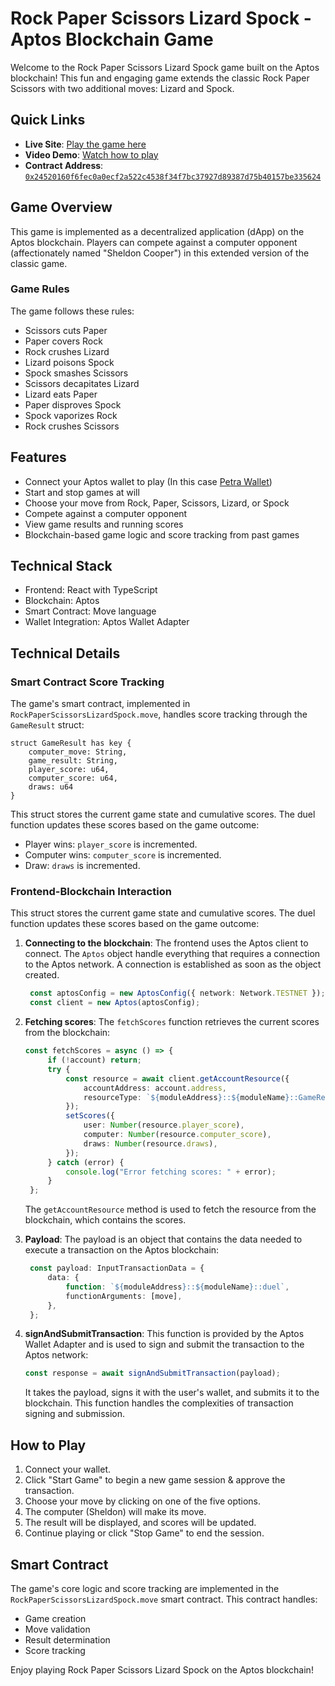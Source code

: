 
# Rock Paper Scissors Lizard Spock - Aptos Blockchain Game

Welcome to the Rock Paper Scissors Lizard Spock game built on the Aptos blockchain! This fun and engaging game extends the classic Rock Paper Scissors with two additional moves: Lizard and Spock.

## Quick Links

- **Live Site**: [Play the game here](https://aptos-game-subhajitroycode.netlify.app/)
- **Video Demo**: [Watch how to play](https://x.com/subhajitroycode/status/1830996257541693820)
- **Contract Address**: [`0x24520160f6fec0a0ecf2a522c4538f34f7bc37927d89387d75b40157be335624`](https://explorer.aptoslabs.com/account/0x24520160f6fec0a0ecf2a522c4538f34f7bc37927d89387d75b40157be335624?network=testnet)

## Game Overview

This game is implemented as a decentralized application (dApp) on the Aptos blockchain. Players can compete against a computer opponent (affectionately named "Sheldon Cooper") in this extended version of the classic game.

### Game Rules

The game follows these rules:
- Scissors cuts Paper
- Paper covers Rock
- Rock crushes Lizard
- Lizard poisons Spock
- Spock smashes Scissors
- Scissors decapitates Lizard
- Lizard eats Paper
- Paper disproves Spock
- Spock vaporizes Rock
- Rock crushes Scissors

## Features

- Connect your Aptos wallet to play (In this case [Petra Wallet](https://petra.app/))
- Start and stop games at will
- Choose your move from Rock, Paper, Scissors, Lizard, or Spock
- Compete against a computer opponent
- View game results and running scores
- Blockchain-based game logic and score tracking from past games

## Technical Stack

- Frontend: React with TypeScript
- Blockchain: Aptos
- Smart Contract: Move language
- Wallet Integration: Aptos Wallet Adapter

## Technical Details

### Smart Contract Score Tracking

The game's smart contract, implemented in `RockPaperScissorsLizardSpock.move`, handles score tracking through the `GameResult` struct:

```move
struct GameResult has key {
    computer_move: String,
    game_result: String,
    player_score: u64,
    computer_score: u64,
    draws: u64
}
```

This struct stores the current game state and cumulative scores. The duel function updates these scores based on the game outcome:

- Player wins: `player_score` is incremented.
- Computer wins: `computer_score` is incremented.
- Draw: `draws` is incremented.

### Frontend-Blockchain Interaction
This struct stores the current game state and cumulative scores. The duel function updates these scores based on the game outcome:

1. **Connecting to the blockchain**: The frontend uses the Aptos client to connect. The `Aptos` object handle everything that requires a connection to the Aptos network. A connection is established as soon as the object created.
   ```typescript
    const aptosConfig = new AptosConfig({ network: Network.TESTNET });
    const client = new Aptos(aptosConfig);
    ```
   
2. **Fetching scores**: The `fetchScores` function retrieves the current scores from the blockchain:
   ```typescript
   const fetchScores = async () => {
        if (!account) return;
        try {
            const resource = await client.getAccountResource({
                accountAddress: account.address,
                resourceType: `${moduleAddress}::${moduleName}::GameResult`,
            });
            setScores({
                user: Number(resource.player_score),
                computer: Number(resource.computer_score),
                draws: Number(resource.draws),
            });
        } catch (error) {
            console.log("Error fetching scores: " + error);
        }
    };
   ```

   The `getAccountResource` method is used to fetch the resource from the blockchain, which contains the scores.

3. **Payload**: The payload is an object that contains the data needed to execute a transaction on the Aptos blockchain:

   ```typescript
    const payload: InputTransactionData = {
        data: {
            function: `${moduleAddress}::${moduleName}::duel`,
            functionArguments: [move],
        },
    };
   ```
4. **signAndSubmitTransaction**: This function is provided by the Aptos Wallet Adapter and is used to sign and submit the transaction to the Aptos network:

   ```typescript
   const response = await signAndSubmitTransaction(payload);
   ```

   It takes the payload, signs it with the user's wallet, and submits it to the blockchain. This function handles the complexities of transaction signing and submission.

## How to Play

1. Connect your wallet.
2. Click "Start Game" to begin a new game session & approve the transaction.
3. Choose your move by clicking on one of the five options.
4. The computer (Sheldon) will make its move.
5. The result will be displayed, and scores will be updated.
6. Continue playing or click "Stop Game" to end the session.

## Smart Contract

The game's core logic and score tracking are implemented in the `RockPaperScissorsLizardSpock.move` smart contract. This contract handles:

- Game creation
- Move validation
- Result determination
- Score tracking


Enjoy playing Rock Paper Scissors Lizard Spock on the Aptos blockchain!
